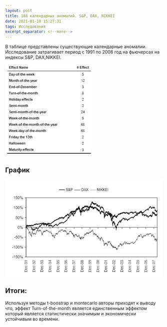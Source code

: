 ```yaml
---
layout: post
title: 188 календарных аномалий. S&P, DAX, NIKKEI
date: 2021-01-10 15:27:31
tags: Исследования
excerpt_separator: <!--more-->
---
```

В таблице представлены существующие календарные аномалии. Исследование затрагивает период с 1991 по 2008 год на фьючерсах на индексы S&P, DAX,NIKKEI.
<!--more-->

<img src="https://raw.githubusercontent.com/Ragve-hub/scribble/gh-pages/images/56456e3d-db1c-4e5d-92c8-99442ac82331.jpg" alt="Фундаментальный анализ">


## График



<img src="https://raw.githubusercontent.com/Ragve-hub/scribble/gh-pages/images/a38138bc-b316-490e-b391-c391872e57ff.jpg" alt="Фундаментальный анализ">

## Итоги:
Используя методы t-boostrap и montecarlo авторы приходят к выводу что, эффект Turn-of-the-month является единственным эффектом который является статистически значимым и экономически устойчивым во времени.
